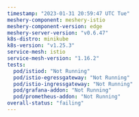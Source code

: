 ```yaml
---
timestamp: "2023-01-31 20:59:47 UTC Tue"
meshery-component: meshery-istio
meshery-component-version: edge
meshery-server-version: "v0.6.47"
k8s-distro: minikube
k8s-version: "v1.25.3"
service-mesh: istio
service-mesh-version: "1.16.2"
tests:
  pod/istiod: "Not Running"
  pod/istio-egressgateway: "Not Running"
  pod/istio-ingressgateway: "Not Running"
  pod/grafana-addon: "Not Running"
  pod/prometheus-addon: "Not Running"
overall-status: "failing"
---
```

